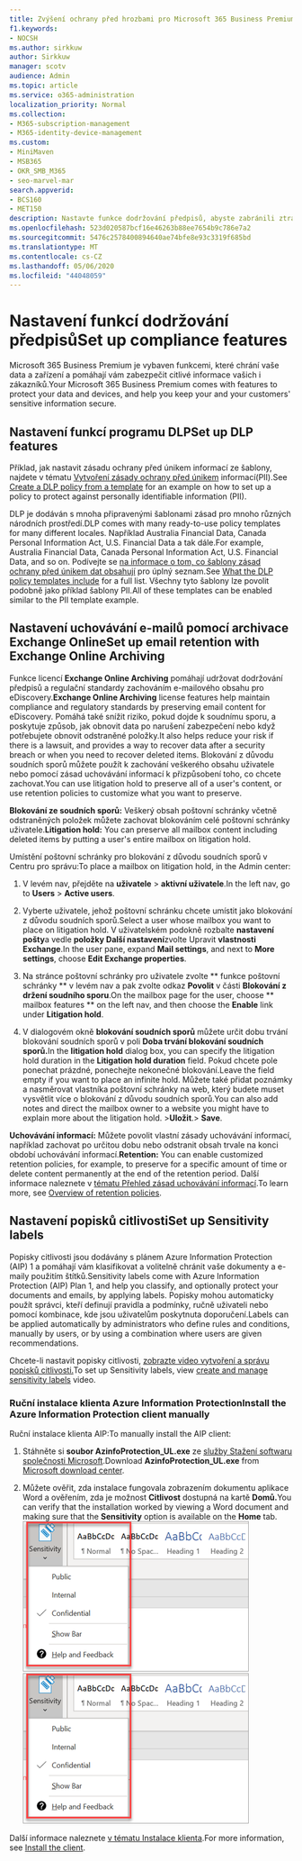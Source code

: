 ```yaml
---
title: Zvýšení ochrany před hrozbami pro Microsoft 365 Business Premium
f1.keywords:
- NOCSH
ms.author: sirkkuw
author: Sirkkuw
manager: scotv
audience: Admin
ms.topic: article
ms.service: o365-administration
localization_priority: Normal
ms.collection:
- M365-subscription-management
- M365-identity-device-management
ms.custom:
- MiniMaven
- MSB365
- OKR_SMB_M365
- seo-marvel-mar
search.appverid:
- BCS160
- MET150
description: Nastavte funkce dodržování předpisů, abyste zabránili ztrátě dat a zajistili bezpečnost citlivých informací vašich zákazníků.
ms.openlocfilehash: 523d020587bcf16e46263b88ee7654b9c786e7a2
ms.sourcegitcommit: 5476c2578400894640ae74bfe8e93c3319f685bd
ms.translationtype: MT
ms.contentlocale: cs-CZ
ms.lasthandoff: 05/06/2020
ms.locfileid: "44048059"
---
```

# <a name="set-up-compliance-features"></a><span data-ttu-id="d1d68-103">Nastavení funkcí dodržování předpisů</span><span class="sxs-lookup"><span data-stu-id="d1d68-103">Set up compliance features</span></span>

<span data-ttu-id="d1d68-104">Microsoft 365 Business Premium je vybaven funkcemi, které chrání vaše data a zařízení a pomáhají vám zabezpečit citlivé informace vašich i zákazníků.</span><span class="sxs-lookup"><span data-stu-id="d1d68-104">Your Microsoft 365 Business Premium comes with features to protect your data and devices, and help you keep your and your customers' sensitive information secure.</span></span>

## <a name="set-up-dlp-features"></a><span data-ttu-id="d1d68-105">Nastavení funkcí programu DLP</span><span class="sxs-lookup"><span data-stu-id="d1d68-105">Set up DLP features</span></span>

<span data-ttu-id="d1d68-106">Příklad, jak nastavit zásadu ochrany před únikem informací ze šablony, najdete v tématu [Vytvoření zásady ochrany před únikem](https://support.office.com/article/59414438-99f5-488b-975c-5023f2254369) informací(PII).</span><span class="sxs-lookup"><span data-stu-id="d1d68-106">See [Create a DLP policy from a template](https://support.office.com/article/59414438-99f5-488b-975c-5023f2254369) for an example on how to set up a policy to protect against personally identifiable information (PII).</span></span> 
  
<span data-ttu-id="d1d68-107">DLP je dodáván s mnoha připravenými šablonami zásad pro mnoho různých národních prostředí.</span><span class="sxs-lookup"><span data-stu-id="d1d68-107">DLP comes with many ready-to-use policy templates for many different locales.</span></span> <span data-ttu-id="d1d68-108">Například Australia Financial Data, Canada Personal Information Act, U.S. Financial Data a tak dále.</span><span class="sxs-lookup"><span data-stu-id="d1d68-108">For example, Australia Financial Data, Canada Personal Information Act, U.S. Financial Data, and so on.</span></span> <span data-ttu-id="d1d68-109">Podívejte se [na informace o tom, co šablony zásad ochrany před únikem dat obsahují](https://support.office.com/article/c2e588d3-8f4f-4937-a286-8c399f28953a) pro úplný seznam.</span><span class="sxs-lookup"><span data-stu-id="d1d68-109">See [What the DLP policy templates include](https://support.office.com/article/c2e588d3-8f4f-4937-a286-8c399f28953a) for a full list.</span></span> <span data-ttu-id="d1d68-110">Všechny tyto šablony lze povolit podobně jako příklad šablony PII.</span><span class="sxs-lookup"><span data-stu-id="d1d68-110">All of these templates can be enabled similar to the PII template example.</span></span> 
  
## <a name="set-up-email-retention-with-exchange-online-archiving"></a><span data-ttu-id="d1d68-111">Nastavení uchovávání e-mailů pomocí archivace Exchange Online</span><span class="sxs-lookup"><span data-stu-id="d1d68-111">Set up email retention with Exchange Online Archiving</span></span>

 <span data-ttu-id="d1d68-112">Funkce licencí **Exchange Online Archiving** pomáhají udržovat dodržování předpisů a regulační standardy zachováním e-mailového obsahu pro eDiscovery.</span><span class="sxs-lookup"><span data-stu-id="d1d68-112">**Exchange Online Archiving** license features help maintain compliance and regulatory standards by preserving email content for eDiscovery.</span></span> <span data-ttu-id="d1d68-113">Pomáhá také snížit riziko, pokud dojde k soudnímu sporu, a poskytuje způsob, jak obnovit data po narušení zabezpečení nebo když potřebujete obnovit odstraněné položky.</span><span class="sxs-lookup"><span data-stu-id="d1d68-113">It also helps reduce your risk if there is a lawsuit, and provides a way to recover data after a security breach or when you need to recover deleted items.</span></span> <span data-ttu-id="d1d68-114">Blokování z důvodu soudních sporů můžete použít k zachování veškerého obsahu uživatele nebo pomocí zásad uchovávání informací k přizpůsobení toho, co chcete zachovat.</span><span class="sxs-lookup"><span data-stu-id="d1d68-114">You can use litigation hold to preserve all of a user's content, or use retention policies to customize what you want to preserve.</span></span>
  
<span data-ttu-id="d1d68-115">**Blokování ze soudních sporů:** Veškerý obsah poštovní schránky včetně odstraněných položek můžete zachovat blokováním celé poštovní schránky uživatele.</span><span class="sxs-lookup"><span data-stu-id="d1d68-115">**Litigation hold:** You can preserve all mailbox content including deleted items by putting a user's entire mailbox on litigation hold.</span></span> 
    
<span data-ttu-id="d1d68-116">Umístění poštovní schránky pro blokování z důvodu soudních sporů v Centru pro správu:</span><span class="sxs-lookup"><span data-stu-id="d1d68-116">To place a mailbox on litigation hold, in the Admin center:</span></span>
    
1. <span data-ttu-id="d1d68-117">V levém nav, přejděte na **uživatele** \> **aktivní uživatele**.</span><span class="sxs-lookup"><span data-stu-id="d1d68-117">In the left nav, go to **Users** \> **Active users**.</span></span>
    
2. <span data-ttu-id="d1d68-118">Vyberte uživatele, jehož poštovní schránku chcete umístit jako blokování z důvodu soudních sporů.</span><span class="sxs-lookup"><span data-stu-id="d1d68-118">Select a user whose mailbox you want to place on litigation hold.</span></span> <span data-ttu-id="d1d68-119">V uživatelském podokně rozbalte **nastavení pošty**a vedle **položky Další nastavení**zvolte Upravit **vlastnosti Exchange**.</span><span class="sxs-lookup"><span data-stu-id="d1d68-119">In the user pane, expand **Mail settings**, and next to **More settings**, choose **Edit Exchange properties**.</span></span>
    
3. <span data-ttu-id="d1d68-120">Na stránce poštovní schránky pro uživatele zvolte \*\* funkce poštovní schránky \*\* v levém nav a pak zvolte odkaz **Povolit** v části **Blokování z držení soudního sporu**.</span><span class="sxs-lookup"><span data-stu-id="d1d68-120">On the mailbox page for the user, choose \*\* mailbox features \*\* on the left nav, and then choose the **Enable** link under **Litigation hold**.</span></span>
    
4. <span data-ttu-id="d1d68-121">V dialogovém okně **blokování soudních sporů** můžete určit dobu trvání blokování soudních sporů v poli **Doba trvání blokování soudních sporů.**</span><span class="sxs-lookup"><span data-stu-id="d1d68-121">In the **litigation hold** dialog box, you can specify the litigation hold duration in the **Litigation hold duration** field.</span></span> <span data-ttu-id="d1d68-122">Pokud chcete pole ponechat prázdné, ponechejte nekonečné blokování.</span><span class="sxs-lookup"><span data-stu-id="d1d68-122">Leave the field empty if you want to place an infinite hold.</span></span> <span data-ttu-id="d1d68-123">Můžete také přidat poznámky a nasměrovat vlastníka poštovní schránky na web, který budete muset vysvětlit více o blokování z důvodu soudních sporů.</span><span class="sxs-lookup"><span data-stu-id="d1d68-123">You can also add notes and direct the mailbox owner to a website you might have to explain more about the litigation hold.</span></span> <span data-ttu-id="d1d68-124">\>**Uložit**.</span><span class="sxs-lookup"><span data-stu-id="d1d68-124">\> **Save**.</span></span>
    
<span data-ttu-id="d1d68-125">**Uchovávání informací:** Můžete povolit vlastní zásady uchovávání informací, například zachovat po určitou dobu nebo odstranit obsah trvale na konci období uchovávání informací.</span><span class="sxs-lookup"><span data-stu-id="d1d68-125">**Retention:** You can enable customized retention policies, for example, to preserve for a specific amount of time or delete content permanently at the end of the retention period.</span></span> <span data-ttu-id="d1d68-126">Další informace naleznete v [tématu Přehled zásad uchovávání informací](https://docs.microsoft.com/microsoft-365/compliance/retention-policies).</span><span class="sxs-lookup"><span data-stu-id="d1d68-126">To learn more, see [Overview of retention policies](https://docs.microsoft.com/microsoft-365/compliance/retention-policies).</span></span>

## <a name="set-up-sensitivity-labels"></a><span data-ttu-id="d1d68-127">Nastavení popisků citlivosti</span><span class="sxs-lookup"><span data-stu-id="d1d68-127">Set up Sensitivity labels</span></span>

<span data-ttu-id="d1d68-128">Popisky citlivosti jsou dodávány s plánem Azure Information Protection (AIP) 1 a pomáhají vám klasifikovat a volitelně chránit vaše dokumenty a e-maily použitím štítků.</span><span class="sxs-lookup"><span data-stu-id="d1d68-128">Sensitivity labels come with Azure Information Protection (AIP) Plan 1, and help you classify, and optionally protect your documents and emails, by applying labels.</span></span> <span data-ttu-id="d1d68-129">Popisky mohou automaticky použít správci, kteří definují pravidla a podmínky, ručně uživateli nebo pomocí kombinace, kde jsou uživatelům poskytnuta doporučení.</span><span class="sxs-lookup"><span data-stu-id="d1d68-129">Labels can be applied automatically by administrators who define rules and conditions, manually by users, or by using a combination where users are given recommendations.</span></span>

<span data-ttu-id="d1d68-130">Chcete-li nastavit popisky citlivosti, [zobrazte video vytvoření a správu popisků citlivosti.](https://support.office.com/article/2fb96b54-7dd2-4f0c-ac8d-170790d4b8b9)</span><span class="sxs-lookup"><span data-stu-id="d1d68-130">To set up Sensitivity labels, view [create and manage sensitivity labels](https://support.office.com/article/2fb96b54-7dd2-4f0c-ac8d-170790d4b8b9) video.</span></span>



### <a name="install-the-azure-information-protection-client-manually"></a><span data-ttu-id="d1d68-131">Ruční instalace klienta Azure Information Protection</span><span class="sxs-lookup"><span data-stu-id="d1d68-131">Install the Azure Information Protection client manually</span></span>

<span data-ttu-id="d1d68-132">Ruční instalace klienta AIP:</span><span class="sxs-lookup"><span data-stu-id="d1d68-132">To manually install the AIP client:</span></span>

1. <span data-ttu-id="d1d68-133">Stáhněte si **soubor AzinfoProtection_UL.exe** ze [služby Stažení softwaru společnosti Microsoft](https://www.microsoft.com/download/details.aspx?id=53018).</span><span class="sxs-lookup"><span data-stu-id="d1d68-133">Download **AzinfoProtection_UL.exe** from [Microsoft download center](https://www.microsoft.com/download/details.aspx?id=53018).</span></span>
 
2. <span data-ttu-id="d1d68-134">Můžete ověřit, zda instalace fungovala zobrazením dokumentu aplikace Word a ověřením, zda je možnost **Citlivost** dostupná na kartě **Domů.**</span><span class="sxs-lookup"><span data-stu-id="d1d68-134">You can verify that the installation worked by viewing a Word document and making sure that the **Sensitivity** option is available on the **Home** tab.</span></span>
<br/><span data-ttu-id="d1d68-135">![Rozevírací přehled karta Ochrana v dokumentu aplikace Word](../media/word-sensitivity.png)</span><span class="sxs-lookup"><span data-stu-id="d1d68-135">![Protection tab drop-down in a Word document.](../media/word-sensitivity.png)</span></span>

<span data-ttu-id="d1d68-136">Další informace naleznete [v tématu Instalace klienta](https://docs.microsoft.com/azure/information-protection/infoprotect-tutorial-step3).</span><span class="sxs-lookup"><span data-stu-id="d1d68-136">For more information, see [Install the client](https://docs.microsoft.com/azure/information-protection/infoprotect-tutorial-step3).</span></span>
